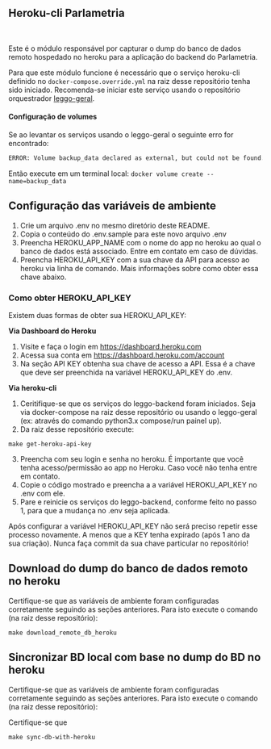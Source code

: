 ## Heroku-cli Parlametria

<br>

Este é o módulo responsável por capturar o dump do banco de dados remoto hospedado no heroku para a aplicação do backend do Parlametria.

Para que este módulo funcione é necessário que o serviço heroku-cli definido no `docker-compose.override.yml` na raiz desse repositório tenha sido iniciado. Recomenda-se iniciar este serviço usando o repositório orquestrador [leggo-geral](https://github.com/parlametria/leggo-geral).

#### **Configuração de volumes**
Se ao levantar os serviços usando o leggo-geral o seguinte erro for encontrado:
```sh
ERROR: Volume backup_data declared as external, but could not be found. Please create the volume manually using `docker volume create --name=backup_data` and try again.
```
Então execute em um terminal local: `docker volume create --name=backup_data`

## Configuração das variáveis de ambiente

1. Crie um arquivo .env no mesmo diretório deste README.
2. Copia o conteúdo do .env.sample para este novo arquivo .env
3. Preencha HEROKU_APP_NAME com o nome do app no heroku ao qual o banco de dados está associado. Entre em contato em caso de dúvidas.
4. Preencha HEROKU_API_KEY com a sua chave da API para acesso ao heroku via linha de comando. Mais informações sobre como obter essa chave abaixo.

### Como obter HEROKU_API_KEY

Existem duas formas de obter sua HEROKU_API_KEY:

**Via Dashboard do Heroku**
1. Visite e faça o login em https://dashboard.heroku.com
2. Acessa sua conta em https://dashboard.heroku.com/account
3. Na seção API KEY obtenha sua chave de acesso a API. Essa é a chave que deve ser preenchida na variável HEROKU_API_KEY do .env.

**Via heroku-cli**
1. Ceritifique-se que os serviços do leggo-backend foram iniciados. Seja via docker-compose na raiz desse repositório ou usando o leggo-geral (ex: através do comando python3.x compose/run painel up).
2. Da raiz desse repositório execute:
```
make get-heroku-api-key
```
3. Preencha com seu login e senha no heroku. É importante que você tenha acesso/permissão ao app no Heroku. Caso você não tenha entre em contato.
4. Copie o código mostrado e preencha a a variável HEROKU_API_KEY no .env com ele.
5. Pare e reinicie os serviços do leggo-backend, conforme feito no passo 1, para que a mudança no .env seja aplicada.

Após configurar a variável HEROKU_API_KEY não será preciso repetir esse processo novamente. A menos que a KEY tenha expirado (após 1 ano da sua criação). Nunca faça commit da sua chave particular no repositório!

## Download do dump do banco de dados remoto no heroku

Certifique-se que as variáveis de ambiente foram configuradas corretamente seguindo as seções anteriores. Para isto execute o comando (na raiz desse repositório):

```
make download_remote_db_heroku
```

## Sincronizar BD local com base no dump do BD no heroku

Certifique-se que as variáveis de ambiente foram configuradas corretamente seguindo as seções anteriores. Para isto execute o comando (na raiz desse repositório):

Certifique-se que 

```
make sync-db-with-heroku
```
